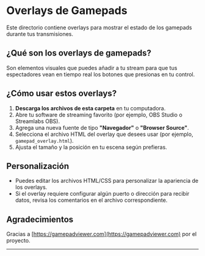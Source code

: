 # Overlays de Gamepads

Este directorio contiene overlays para mostrar el estado de los gamepads durante tus transmisiones.

## ¿Qué son los overlays de gamepads?

Son elementos visuales que puedes añadir a tu stream para que tus espectadores vean en tiempo real los botones que presionas en tu control.

## ¿Cómo usar estos overlays?

1. **Descarga los archivos de esta carpeta** en tu computadora.
2. Abre tu software de streaming favorito (por ejemplo, OBS Studio o Streamlabs OBS).
3. Agrega una nueva fuente de tipo **"Navegador"** o **"Browser Source"**.
4. Selecciona el archivo HTML del overlay que desees usar (por ejemplo, `gamepad_overlay.html`).
5. Ajusta el tamaño y la posición en tu escena según prefieras.

## Personalización

- Puedes editar los archivos HTML/CSS para personalizar la apariencia de los overlays.
- Si el overlay requiere configurar algún puerto o dirección para recibir datos, revisa los comentarios en el archivo correspondiente.

## Agradecimientos

Gracias a [https://gamepadviewer.com](https://gamepadviewer.com) por el proyecto.

---
